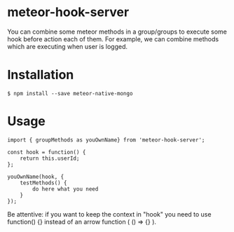 # meteor-hook-server

You can combine some meteor methods in a group/groups to execute some hook before action each of them.
For example, we can combine methods which are executing when user is logged.

# Installation
```
$ npm install --save meteor-native-mongo
```

# Usage
```
import { groupMethods as youOwnName} from 'meteor-hook-server';

const hook = function() {
    return this.userId;
};

youOwnName(hook, {
	testMethods() {
		do here what you need
	}
});
```

Be attentive: if you want to keep the context in "hook" you need to use function() {}
instead of an arrow function ( () => {} ).